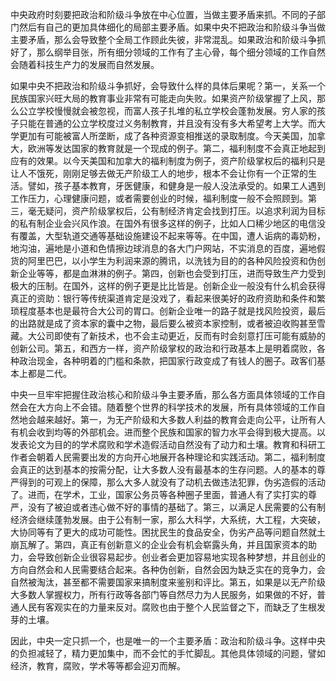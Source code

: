 中央政府时刻要把政治和阶级斗争放在中心位置，当做主要矛盾来抓。不同的子部门然后有自己的更加具体细化的局部主要矛盾。如果中央不把政治和阶级斗争当做主要矛盾，那么会导致整个全局工作顾此失彼，非常混乱。如果政治和阶级斗争抓好了，那么纲举目张，所有细分领域的工作有了主心骨，每个细分领域的工作自然会随着科技生产力的发展而自然发展。

如果中央不把政治和阶级斗争抓好，会导致什么样的具体后果呢？第一，关系一个民族国家兴旺大局的教育事业非常有可能走向失败。如果资产阶级掌握了上风，那么公立学校慢慢就会被忽视，而富人孩子扎堆的私立学校会蓬勃发展。穷人家的孩子只能在普通的公立学校度过义务制教育，并且没有没有多大希望考上大学。而大学更加有可能被富人所垄断，成了各种资源变相推送的录取制度。今天美国，加拿大，欧洲等发达国家的教育就是一个现成的例子。第二，福利制度不会真正地起到应有的效果。以今天美国和加拿大的福利制度为例子，资产阶级掌权后的福利只是让人不饿死，刚刚足够去做无产阶级工人的地步，根本不会让你有一个正常的生活。譬如，孩子基本教育，牙医健康，和健身是一般人没法承受的。如果工人遇到工作压力，心理健康问题，或者需要创业的时候，福利制度一般不会照顾到。第三，毫无疑问，资产阶级掌权后，公有制经济肯定会找到打压。以追求利润为目标的私有制企业会兴风作浪。在国外有很多这样的例子，比如人口稀少地区的电信没有覆盖，大型轨道交通等基础设施建设不起来等等。在中国，遭人诟病的毒奶粉，地沟油，遍地是小道和色情擦边球消息的各大门户网站，不实消息的百度，遍地假货的阿里巴巴，以小学生为利润来源的腾讯，以洗钱为目的的各种风险投资和伪创新企业等等，都是血淋淋的例子。第四，创新也会受到打压，进而导致生产力受到极大的压制。在国外，这样的例子更是比比皆是。创新企业一般没有什么机会获得真正的资助：银行等传统渠道肯定是没戏了，看起来很美好的政府资助和条件和繁琐程度基本也是最符合大公司的胃口。创新企业唯一的路子就是找风险投资，最后的出路就是成了资本家的囊中之物，最后要么被资本家控制，或者被迫收购甚至雪藏。大公司即使有了新技术，也不会主动更近，反而有时会刻意打压可能有威胁的创新公司。第五，和西方一样，资产阶级掌权的政治和行政基本上是明着腐败，各种政治现金，各种明着的门槛和条款，把国家行政变成了有钱人的圈子。政客们基本上都是二代。

中央一旦牢牢把握住政治核心和阶级斗争主要矛盾，那么各方面具体领域的工作自然会在大方向上不会错。随着整个世界的科学技术的发展，所有具体领域的工作自然地会越来越好。第一，为无产阶级和大多数人利益的教育会走向公平，让所有人有机会收到均等的外部机会。进而整个民族和国家的智力水平会得到极大提高。以发表论文为目的的学术腐败和学术造假活动自然没有了动力和土壤。教育和科研工作者会朝着人民需要出发的方向开心地展开各种理论和实践活动。第二，福利制度会真正的达到基本的按需分配，让大多数人没有最基本的生存问题。人的基本的尊严得到的可观上的保障，那么大多人就没有了动机去做违法犯罪，伪劣造假的活动了。进而，在学术，工业，国家公务员等各种圈子里面，普通人有了实打实的尊严，没有了被迫或者违心做不好的事情的基础了。第三，以满足人民需要的公有制经济会继续蓬勃发展。由于公有制一家，那么大科学，大系统，大工程，大突破，大协同等有了更大的成功可能性。困扰民生的食品安全，伪劣产品等问题自然就土崩瓦解了。第四，真正有创新意义的企业会有机会崭露头角，并且国家资本的助力，会导致创新企业很容易起步。创业者会更加容易地实现各种梦想，并且创业的方向自然会和人民需要结合起来。各种伪创新，自然会因为缺乏实在的竞争力，会自然被淘汰，甚至都不需要国家来搞制度来鉴别和评比。第五，如果是以无产阶级大多数人掌握权力，所有行政等各部门等自然尽力为人民服务，如果做的不好，普通人民有客观实在的力量来反对。腐败也由于整个人民监督之下，而缺乏了生根发芽的土壤。

因此，中央一定只抓一个，也是唯一的一个主要矛盾：政治和阶级斗争。这样中央的负担减轻了，精力更加集中，而不会忙的手忙脚乱。其他具体领域的问题，譬如经济，教育，腐败，学术等等都会迎刃而解。

